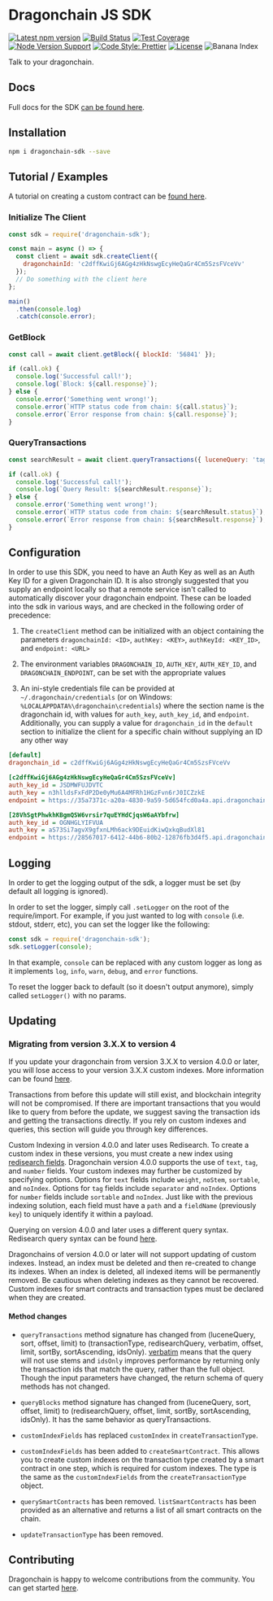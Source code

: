 # Dragonchain JS SDK

[![Latest npm version](https://img.shields.io/npm/v/dragonchain-sdk)](https://www.npmjs.com/package/dragonchain-sdk)
[![Build Status](https://img.shields.io/travis/dragonchain/dragonchain-sdk-javascript)](https://travis-ci.org/dragonchain/dragonchain-sdk-javascript)
[![Test Coverage](https://img.shields.io/codeclimate/coverage/dragonchain/dragonchain-sdk-javascript)](https://codeclimate.com/github/dragonchain/dragonchain-sdk-javascript)
[![Node Version Support](https://img.shields.io/node/v/dragonchain-sdk)](https://github.com/dragonchain/dragonchain-sdk-javascript)
[![Code Style: Prettier](https://img.shields.io/badge/code_style-prettier-ff69b4.svg)](https://prettier.io/)
[![License](https://img.shields.io/badge/license-Apache%202.0-informational.svg)](https://github.com/dragonchain/dragonchain-sdk-javascript/blob/master/LICENSE)
![Banana Index](https://img.shields.io/endpoint.svg?url=https%3A%2F%2Fnode-sdk-docs.dragonchain.com%2Fbanana-shield.json)

Talk to your dragonchain.

## Docs

Full docs for the SDK [can be found here](https://node-sdk-docs.dragonchain.com/latest).

## Installation

```sh
npm i dragonchain-sdk --save
```

## Tutorial / Examples

A tutorial on creating a custom contract can be [found here](https://github.com/dragonchain-inc/custom-contract-node-sdk).

### Initialize The Client

```javascript
const sdk = require('dragonchain-sdk');

const main = async () => {
  const client = await sdk.createClient({
    dragonchainId: 'c2dffKwiGj6AGg4zHkNswgEcyHeQaGr4Cm5SzsFVceVv'
  });
  // Do something with the client here
};

main()
  .then(console.log)
  .catch(console.error);
```

### GetBlock

```javascript
const call = await client.getBlock({ blockId: '56841' });

if (call.ok) {
  console.log('Successful call!');
  console.log(`Block: ${call.response}`);
} else {
  console.error('Something went wrong!');
  console.error(`HTTP status code from chain: ${call.status}`);
  console.error(`Error response from chain: ${call.response}`);
}
```

### QueryTransactions

```javascript
const searchResult = await client.queryTransactions({ luceneQuery: 'tag=MyAwesomeTransactionTag' });

if (call.ok) {
  console.log('Successful call!');
  console.log(`Query Result: ${searchResult.response}`);
} else {
  console.error('Something went wrong!');
  console.error(`HTTP status code from chain: ${searchResult.status}`);
  console.error(`Error response from chain: ${searchResult.response}`);
}
```

## Configuration

In order to use this SDK, you need to have an Auth Key as well as
an Auth Key ID for a given Dragonchain ID. It is also strongly suggested that
you supply an endpoint locally so that a remote service isn't called to
automatically discover your dragonchain endpoint. These can be loaded into the
sdk in various ways, and are checked in the following order of precedence:

1. The `createClient` method can be initialized with an object containing
   the parameters `dragonchainId: <ID>`, `authKey: <KEY>`,
   `authKeyId: <KEY_ID>`, and `endpoint: <URL>`

2. The environment variables `DRAGONCHAIN_ID`,
   `AUTH_KEY`, `AUTH_KEY_ID`, and `DRAGONCHAIN_ENDPOINT`,
   can be set with the appropriate values

3. An ini-style credentials file can be provided at
   `~/.dragonchain/credentials` (or on Windows:
   `%LOCALAPPDATA%\dragonchain\credentials`) where the section name is the
   dragonchain id, with values for `auth_key`, `auth_key_id`, and `endpoint`.
   Additionally, you can supply a value for `dragonchain_id` in the
   `default` section to initialize the client for a specific chain
   without supplying an ID any other way

```ini
[default]
dragonchain_id = c2dffKwiGj6AGg4zHkNswgEcyHeQaGr4Cm5SzsFVceVv

[c2dffKwiGj6AGg4zHkNswgEcyHeQaGr4Cm5SzsFVceVv]
auth_key_id = JSDMWFUJDVTC
auth_key = n3hlldsFxFdP2De0yMu6A4MFRh1HGzFvn6rJ0ICZzkE
endpoint = https://35a7371c-a20a-4830-9a59-5d654fcd0a4a.api.dragonchain.com

[28VhSgtPhwkhKBgmQSW6vrsir7quEYHdCjqsW6aAYbfrw]
auth_key_id = OGNHGLYIFVUA
auth_key = aS73Si7agvX9gfxnLMh6ack9DEuidKiwQxkqBudXl81
endpoint = https://28567017-6412-44b6-80b2-12876fb3d4f5.api.dragonchain.com
```

## Logging

In order to get the logging output of the sdk, a logger must be set (by default all logging is ignored).

In order to set the logger, simply call `.setLogger` on the root of the require/import. For example, if you just wanted to log with `console` (i.e. stdout, stderr, etc), you can set the logger like the following:

```javascript
const sdk = require('dragonchain-sdk');
sdk.setLogger(console);
```

In that example, `console` can be replaced with any custom logger as long as it implements `log`, `info`, `warn`, `debug`, and `error` functions.

To reset the logger back to default (so it doesn't output anymore), simply called `setLogger()` with no params.

## Updating

### Migrating from version 3.X.X to version 4

If you update your dragonchain from version 3.X.X to version 4.0.0 or later, you will lose access to your version 3.X.X custom indexes.
More information can be found [here](https://dragonchain-core-docs.dragonchain.com/latest/deployment/migrating_v4.html).

Transactions from before this update will still exist, and blockchain integrity will not be compromised.
If there are important transactions that you would like to query from before the update, we suggest saving the transaction ids and getting the transactions directly.
If you rely on custom indexes and queries, this section will guide you through key differences.

Custom Indexing in version 4.0.0 and later uses Redisearch. To create a custom index in these versions, you must create a new index using [redisearch fields](https://oss.redislabs.com/redisearch/Commands.html#field_options).
Dragonchain version 4.0.0 supports the use of `text`, `tag`, and `number` fields.
Your custom indexes may further be customized by specifying options.
Options for `text` fields include `weight`, `noStem`, `sortable`, and `noIndex`. Options for `tag` fields include `separator` and `noIndex`. Options for `number` fields include `sortable` and `noIndex`.
Just like with the previous indexing solution, each field must have a `path` and a `fieldName` (previously `key`) to uniquely identify it within a payload.

Querying on version 4.0.0 and later uses a different query syntax.
Redisearch query syntax can be found [here](https://oss.redislabs.com/redisearch/Query_Syntax.html).

Dragonchains of version 4.0.0 or later will not support updating of custom indexes.
Instead, an index must be deleted and then re-created to change its indexes.
When an index is deleted, all indexed items will be permanently removed.
Be cautious when deleting indexes as they cannot be recovered.
Custom indexes for smart contracts and transaction types must be declared when they are created.

#### Method changes

- `queryTransactions` method signature has changed from (luceneQuery, sort, offset, limit) to (transactionType, redisearchQuery, verbatim, offset, limit, sortBy, sortAscending,     idsOnly). [verbatim](https://oss.redislabs.com/redisearch/Commands.html#ftsearch) means that the query will not use stems and `idsOnly` improves performance by returning only     the transaction ids that match the query, rather than the full object.
  Though the input parameters have changed, the return schema of query methods has not changed.

- `queryBlocks` method signature has changed from (luceneQuery, sort, offset, limit) to (redisearchQuery, offset, limit, sortBy, sortAscending, idsOnly).
It has the same behavior as queryTransactions.

- `customIndexFields` has replaced `customIndex` in `createTransactionType`.

- `customIndexFields` has been added to `createSmartContract`.
  This allows you to create custom indexes on the transaction type created by a smart contract in one step, which is required for custom indexes.
  The type is the same as the `customIndexFields` from the `createTransactionType` object.

- `querySmartContracts` has been removed. `listSmartContracts` has been provided as an alternative and returns a list of all smart contracts on the chain.

- `updateTransactionType` has been removed.

## Contributing

Dragonchain is happy to welcome contributions from the community. You can get started [here](https://github.com/dragonchain/dragonchain-sdk-javascript/blob/master/CONTRIBUTING.md).
